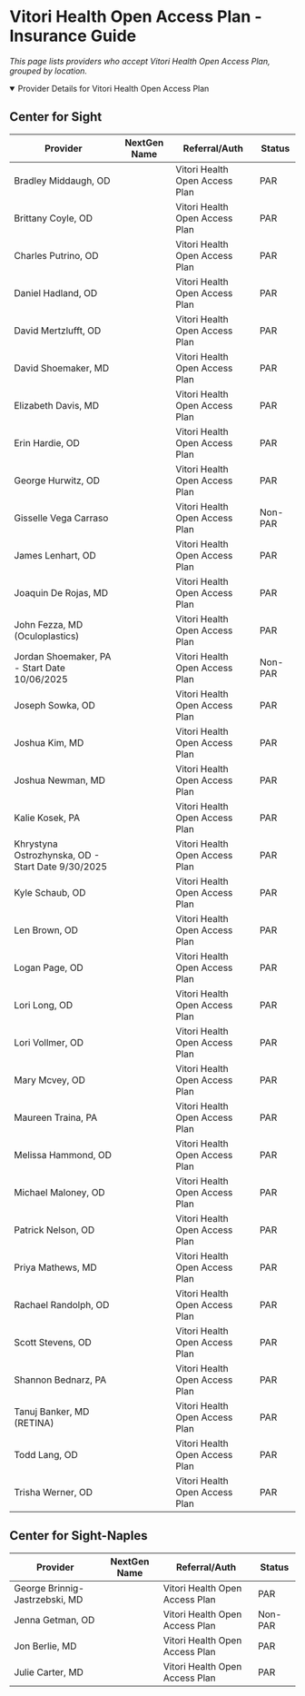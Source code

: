 # Vitori Health Open Access Plan - Insurance Guide

*This page lists providers who accept Vitori Health Open Access Plan, grouped by location.*

<details open><summary>Provider Details for Vitori Health Open Access Plan</summary>

## Center for Sight

| Provider | NextGen Name | Referral/Auth | Status |
|----------|-------------|--------------|--------|
| Bradley Middaugh, OD |  | Vitori Health Open Access Plan | PAR |
| Brittany Coyle, OD |  | Vitori Health Open Access Plan | PAR |
| Charles Putrino, OD |  | Vitori Health Open Access Plan | PAR |
| Daniel Hadland, OD |  | Vitori Health Open Access Plan | PAR |
| David Mertzlufft, OD |  | Vitori Health Open Access Plan | PAR |
| David Shoemaker, MD |  | Vitori Health Open Access Plan | PAR |
| Elizabeth Davis, MD |  | Vitori Health Open Access Plan | PAR |
| Erin Hardie, OD |  | Vitori Health Open Access Plan | PAR |
| George Hurwitz, OD |  | Vitori Health Open Access Plan | PAR |
| Gisselle Vega Carraso |  | Vitori Health Open Access Plan | Non-PAR |
| James Lenhart, OD |  | Vitori Health Open Access Plan | PAR |
| Joaquin De Rojas, MD |  | Vitori Health Open Access Plan | PAR |
| John Fezza, MD (Oculoplastics) |  | Vitori Health Open Access Plan | PAR |
| Jordan Shoemaker, PA - Start Date 10/06/2025 |  | Vitori Health Open Access Plan | Non-PAR |
| Joseph Sowka, OD |  | Vitori Health Open Access Plan | PAR |
| Joshua Kim, MD |  | Vitori Health Open Access Plan | PAR |
| Joshua Newman, MD |  | Vitori Health Open Access Plan | PAR |
| Kalie Kosek, PA |  | Vitori Health Open Access Plan | PAR |
| Khrystyna Ostrozhynska, OD - Start Date 9/30/2025 |  | Vitori Health Open Access Plan | PAR |
| Kyle Schaub, OD |  | Vitori Health Open Access Plan | PAR |
| Len Brown, OD |  | Vitori Health Open Access Plan | PAR |
| Logan Page, OD |  | Vitori Health Open Access Plan | PAR |
| Lori Long, OD |  | Vitori Health Open Access Plan | PAR |
| Lori Vollmer, OD |  | Vitori Health Open Access Plan | PAR |
| Mary Mcvey, OD |  | Vitori Health Open Access Plan | PAR |
| Maureen Traina, PA |  | Vitori Health Open Access Plan | PAR |
| Melissa Hammond, OD |  | Vitori Health Open Access Plan | PAR |
| Michael Maloney, OD |  | Vitori Health Open Access Plan | PAR |
| Patrick Nelson, OD |  | Vitori Health Open Access Plan | PAR |
| Priya Mathews, MD |  | Vitori Health Open Access Plan | PAR |
| Rachael Randolph, OD |  | Vitori Health Open Access Plan | PAR |
| Scott Stevens, OD |  | Vitori Health Open Access Plan | PAR |
| Shannon Bednarz, PA |  | Vitori Health Open Access Plan | PAR |
| Tanuj Banker, MD (RETINA) |  | Vitori Health Open Access Plan | PAR |
| Todd Lang, OD |  | Vitori Health Open Access Plan | PAR |
| Trisha Werner, OD |  | Vitori Health Open Access Plan | PAR |

## Center for Sight-Naples

| Provider | NextGen Name | Referral/Auth | Status |
|----------|-------------|--------------|--------|
| George Brinnig-Jastrzebski, MD |  | Vitori Health Open Access Plan | PAR |
| Jenna Getman, OD |  | Vitori Health Open Access Plan | Non-PAR |
| Jon Berlie, MD |  | Vitori Health Open Access Plan | PAR |
| Julie Carter, MD |  | Vitori Health Open Access Plan | PAR |

</details>

